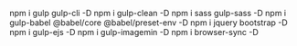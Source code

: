 npm i gulp gulp-cli -D
npm i gulp-clean -D
npm i sass gulp-sass -D
npm i gulp-babel @babel/core @babel/preset-env -D
npm i jquery bootstrap -D
npm i gulp-ejs -D
npm i gulp-imagemin -D
npm i browser-sync -D

